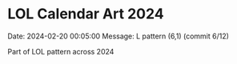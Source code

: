 # LOL Calendar Art 2024

Date: 2024-02-20 00:05:00
Message: L pattern (6,1) (commit 6/12)

Part of LOL pattern across 2024
